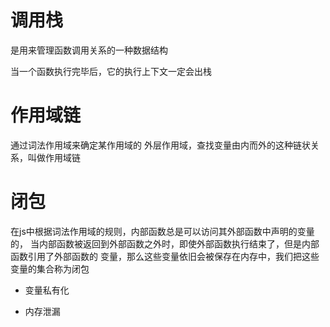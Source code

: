 # 调用栈

是用来管理函数调用关系的一种数据结构

当一个函数执行完毕后，它的执行上下文一定会出栈

# 作用域链
通过词法作用域来确定某作用域的 外层作用域，查找变量由内而外的这种链状关系，叫做作用域链

# 闭包
在js中根据词法作用域的规则，内部函数总是可以访问其外部函数中声明的变量的，
当内部函数被返回到外部函数之外时，即使外部函数执行结束了，但是内部函数引用了外部函数的
变量，那么这些变量依旧会被保存在内存中，我们把这些变量的集合称为闭包

- 变量私有化

- 内存泄漏